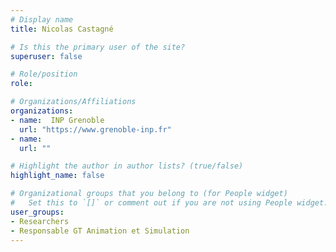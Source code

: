 ```yaml
---
# Display name
title: Nicolas Castagné

# Is this the primary user of the site?
superuser: false

# Role/position
role:

# Organizations/Affiliations
organizations:
- name:  INP Grenoble
  url: "https://www.grenoble-inp.fr"
- name:  
  url: ""

# Highlight the author in author lists? (true/false)
highlight_name: false

# Organizational groups that you belong to (for People widget)
#   Set this to `[]` or comment out if you are not using People widget.
user_groups:
- Researchers
- Responsable GT Animation et Simulation
---
```

